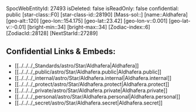﻿---
location:
- 23.42
- -154.175
- 120
tags:
- astro/Star
type: Star
---

SpocWebEntityId: 27493
isDeleted: false
isReadOnly: false
confidential: public
[star-class::F0]
[star-class-id::28190]
[Mass-sol::]
[name::Aldhafera]
[geo-alt::120]
[geo-lon::154.175]
[geo-lat::23.42]
[geo-lon-v::0.001]
[geo-lat-v::-0.01]
[bright-min::34]
[bright-max::34]
[Zodiac-index::6]
[ZodiacId::28128]
[NextStarId::27289]



## Confidential Links & Embeds: 
- [[../../../_Standards/astro/Star/Aldhafera|Aldhafera]] 
- [[../../../_public/astro/Star/Aldhafera.public|Aldhafera.public]] 
- [[../../../_internal/astro/Star/Aldhafera.internal|Aldhafera.internal]] 
- [[../../../_protect/astro/Star/Aldhafera.protect|Aldhafera.protect]] 
- [[../../../_private/astro/Star/Aldhafera.private|Aldhafera.private]] 
- [[../../../_personal/astro/Star/Aldhafera.personal|Aldhafera.personal]] 
- [[../../../_secret/astro/Star/Aldhafera.secret|Aldhafera.secret]]

